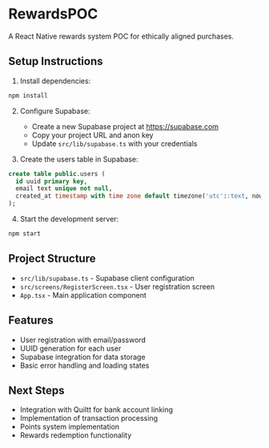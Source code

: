 # RewardsPOC

A React Native rewards system POC for ethically aligned purchases.

## Setup Instructions

1. Install dependencies:
```bash
npm install
```

2. Configure Supabase:
   - Create a new Supabase project at https://supabase.com
   - Copy your project URL and anon key
   - Update `src/lib/supabase.ts` with your credentials

3. Create the users table in Supabase:
```sql
create table public.users (
  id uuid primary key,
  email text unique not null,
  created_at timestamp with time zone default timezone('utc'::text, now()) not null
);
```

4. Start the development server:
```bash
npm start
```

## Project Structure

- `src/lib/supabase.ts` - Supabase client configuration
- `src/screens/RegisterScreen.tsx` - User registration screen
- `App.tsx` - Main application component

## Features

- User registration with email/password
- UUID generation for each user
- Supabase integration for data storage
- Basic error handling and loading states

## Next Steps

- Integration with Quiltt for bank account linking
- Implementation of transaction processing
- Points system implementation
- Rewards redemption functionality 